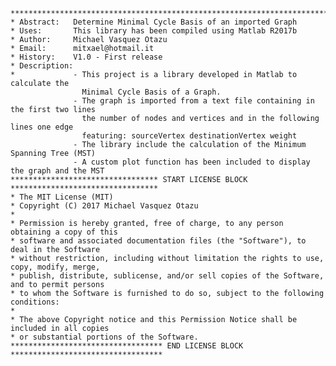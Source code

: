     ***************************************************************************************
    * Abstract:   Determine Minimal Cycle Basis of an imported Graph
    * Uses:       This library has been compiled using Matlab R2017b
    * Author:     Michael Vasquez Otazu
    * Email:      mitxael@hotmail.it
    * History:    V1.0 - First release
    * Description:
    *             - This project is a library developed in Matlab to calculate the 
                    Minimal Cycle Basis of a Graph.
                  - The graph is imported from a text file containing in the first two lines 
                    the number of nodes and vertices and in the following lines one edge 
                    featuring: sourceVertex destinationVertex weight
                  - The library include the calculation of the Minimum Spanning Tree (MST)
                  - A custom plot function has been included to display the graph and the MST
    ********************************* START LICENSE BLOCK *********************************
    * The MIT License (MIT)
    * Copyright (C) 2017 Michael Vasquez Otazu
    *
    * Permission is hereby granted, free of charge, to any person obtaining a copy of this 
    * software and associated documentation files (the "Software"), to deal in the Software 
    * without restriction, including without limitation the rights to use, copy, modify, merge, 
    * publish, distribute, sublicense, and/or sell copies of the Software, and to permit persons 
    * to whom the Software is furnished to do so, subject to the following conditions:
    * 
    * The above Copyright notice and this Permission Notice shall be included in all copies 
    * or substantial portions of the Software.
    ********************************** END LICENSE BLOCK **********************************
